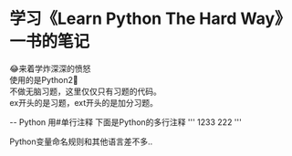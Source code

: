 # 学习《Learn Python The Hard Way》一书的笔记
:joy:来着学炸深深的愤怒<br>
使用的是Python2:new_moon_with_face:<br>
不做无脑习题，这里仅仅只有习题的代码。<br>
ex开头的是习题，ext开头的是加分习题。

--
Python 用#单行注释
下面是Python的多行注释
'''
1233
222
'''

Python变量命名规则和其他语言差不多..
